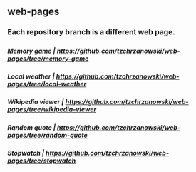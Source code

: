 ## web-pages
### Each repository branch is a different web page.
#####
##### Memory game | https://github.com/tzchrzanowski/web-pages/tree/memory-game
##### Local weather |  https://github.com/tzchrzanowski/web-pages/tree/local-weather
##### Wikipedia viewer |  https://github.com/tzchrzanowski/web-pages/tree/wikipedia-viewer
##### Random quote |  https://github.com/tzchrzanowski/web-pages/tree/random-quote
##### Stopwatch |  https://github.com/tzchrzanowski/web-pages/tree/stopwatch
